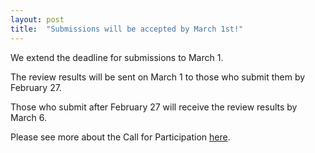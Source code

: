 ```yaml
---
layout: post
title:  "Submissions will be accepted by March 1st!"
---
```


We extend the deadline for submissions to March 1.

The review results will be sent on March 1 to those who submit them by February 27.

Those who submit after February 27 will receive the review results by March 6.

Please see more about the Call for Participation <a href="https://discontinued-civictech.github.io/call">here</a>.
